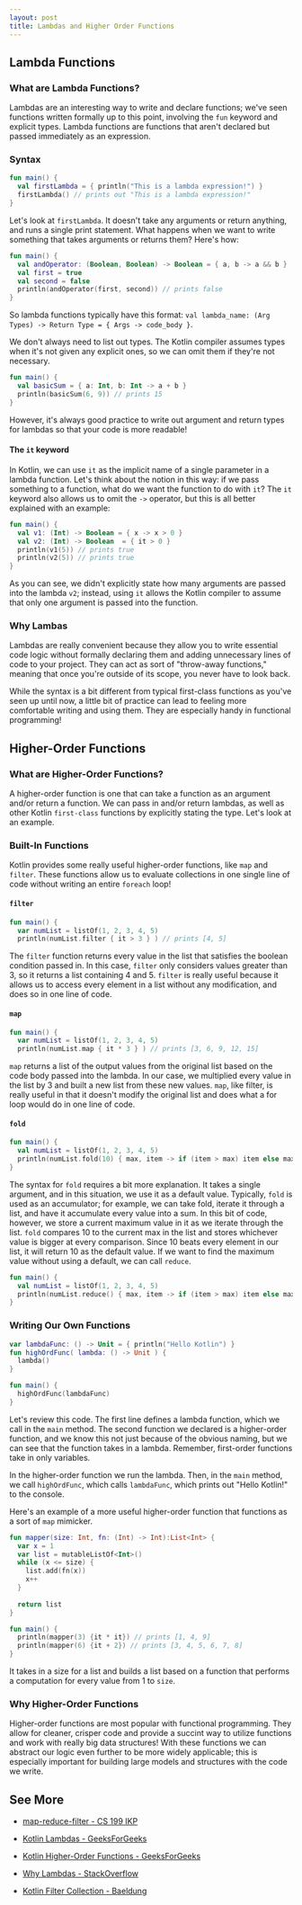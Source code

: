 ```yaml
---
layout: post
title: Lambdas and Higher Order Functions 
---
```


## Lambda Functions

### What are Lambda Functions?

Lambdas are an interesting way to write and declare functions; we've seen functions written formally up to this point, involving the `fun` keyword and explicit types.  Lambda functions are functions that aren't declared but passed immediately as an expression.

### Syntax

```kotlin
fun main() {
  val firstLambda = { println("This is a lambda expression!") }
  firstLambda() // prints out "This is a lambda expression!"
}
```

Let's look at `firstLambda`. It doesn't take any arguments or return anything, and runs a single print statement.  What happens when we want to write something that takes arguments or returns them?  Here's how:

```kotlin
fun main() {
  val andOperator: (Boolean, Boolean) -> Boolean = { a, b -> a && b }
  val first = true
  val second = false
  println(andOperator(first, second)) // prints false
}
```

So lambda functions typically have this format:  `val lambda_name: (Arg Types) -> Return Type = { Args -> code_body }`.

We don't always need to list out types.  The Kotlin compiler assumes types when it's not given any explicit ones, so we can omit them if they're not necessary.

```kotlin
fun main() {
  val basicSum = { a: Int, b: Int -> a + b }
  println(basicSum(6, 9)) // prints 15
} 
```

However, it's always good practice to write out argument and return types for lambdas so that your code is more readable!

#### The `it` keyword

In Kotlin, we can use `it` as the implicit name of a single parameter in a lambda function.  Let's think about the notion in this way:  if we pass something to a function, what do we want the function to do with `it`?  The `it` keyword also allows us to omit the `->` operator, but this is all better explained with an example:

```kotlin
fun main() {
  val v1: (Int) -> Boolean = { x -> x > 0 }
  val v2: (Int) -> Boolean  = { it > 0 }
  println(v1(5)) // prints true
  println(v2(5)) // prints true
}
```

As you can see, we didn't explicitly state how many arguments are passed into the lambda `v2`; instead, using `it` allows the Kotlin compiler to assume that only one argument is passed into the function.

### Why Lambas

Lambdas are really convenient because they allow you to write essential code logic without formally declaring them and adding unnecessary lines of code to your project.  They can act as sort of "throw-away functions," meaning that once you're outside of its scope, you never have to look back.

While the syntax is a bit different from typical first-class functions as you've seen up until now, a little bit of practice can lead to feeling more comfortable writing and using them.  They are especially handy in functional programming!

## Higher-Order Functions

### What are Higher-Order Functions?

A higher-order function is one that can take a function as an argument and/or return a function.  We can pass in and/or return lambdas, as well as other Kotlin `first-class` functions by explicitly stating the type.  Let's look at an example.

### Built-In Functions

Kotlin provides some really useful higher-order functions, like `map` and `filter`.  These functions allow us to evaluate collections in one single line of code without writing an entire `foreach` loop!

#### `filter`

```kotlin
fun main() {
  var numList = listOf(1, 2, 3, 4, 5)
  println(numList.filter { it > 3 } ) // prints [4, 5]
```

The `filter` function returns every value in the list that satisfies the boolean condition passed in.  In this case, `filter` only considers values greater than 3, so it returns a list containing 4 and 5.  `filter` is really useful because it allows us to access every element in a list without any modification, and does so in one line of code.

#### `map`

```kotlin
fun main() {
  var numList = listOf(1, 2, 3, 4, 5)
  println(numList.map { it * 3 } ) // prints [3, 6, 9, 12, 15]
```

`map` returns a list of the output values from the original list based on the code body passed into the lambda.  In our case, we multiplied every value in the list by 3 and built a new list from these new values.  `map`, like filter, is really useful in that it doesn't modify the original list and does what a for loop would do in one line of code.

#### `fold`

```kotlin
fun main() {
  val numList = listOf(1, 2, 3, 4, 5)
  println(numList.fold(10) { max, item -> if (item > max) item else max }) // prints 10
}
```

The syntax for `fold` requires a bit more explanation.  It takes a single argument, and in this situation, we use it as a default value.  Typically, `fold` is used as an accumulator; for example, we can take fold, iterate it through a list, and have it accumulate every value into a sum.  In this bit of code, however, we store a current maximum value in it as we iterate through the list.  `fold` compares 10 to the current max in the list and stores whichever value is bigger at every comparison.  Since 10 beats every element in our list, it will return 10 as the default value.  If we want to find the maximum value without using a default, we can call `reduce`.

```kotlin
fun main() {
  val numList = listOf(1, 2, 3, 4, 5)
  println(numList.reduce() { max, item -> if (item > max) item else max }) // prints 10
}
```

### Writing Our Own Functions

```kotlin
var lambdaFunc: () -> Unit = { println("Hello Kotlin") }
fun highOrdFunc( lambda: () -> Unit ) {
  lambda()
}

fun main() {
  highOrdFunc(lambdaFunc)
} 
```
Let's review this code.  The first line defines a lambda function, which we call in the `main` method.  The second function we declared is a higher-order function, and we know this not just because of the obvious naming, but we can see that the function takes in a lambda.  Remember, first-order functions take in only variables.

In the higher-order function we run the lambda.  Then, in the `main` method, we call `highOrdFunc`, which calls `lambdaFunc`, which prints out "Hello Kotlin!" to the console.

Here's an example of a more useful higher-order function that functions as a sort of `map` mimicker.

```kotlin
fun mapper(size: Int, fn: (Int) -> Int):List<Int> {
  var x = 1
  var list = mutableListOf<Int>()
  while (x <= size) {
  	list.add(fn(x))
    x++
  }
  
  return list
}

fun main() {
  println(mapper(3) {it * it}) // prints [1, 4, 9]
  println(mapper(6) {it + 2}) // prints [3, 4, 5, 6, 7, 8]
} 
```

It takes in a size for a list and builds a list based on a function that performs a computation for every value from 1 to `size`.

### Why Higher-Order Functions

Higher-order functions are most popular with functional programming.  They allow for cleaner, crisper code and provide a succint way to utilize functions and work with really big data structures!  With these functions we can abstract our logic even further to be more widely applicable; this is especially important for building large models and structures with the code we write. 

## See More

* [map-reduce-filter - CS 199 IKP](https://kotlin.cs.illinois.edu/lessons/map-reduce-filter/)

* [Kotlin Lambdas - GeeksForGeeks](https://www.geeksforgeeks.org/kotlin-lambdas-expressions-and-anonymous-functions/)

* [Kotlin Higher-Order Functions - GeeksForGeeks](https://www.geeksforgeeks.org/kotlin-higher-order-functions/)

* [Why Lambdas - StackOverflow](https://stackoverflow.com/questions/16501/what-is-a-lambda-function)

* [Kotlin Filter Collection - Baeldung](https://www.baeldung.com/kotlin-filter-collection)
